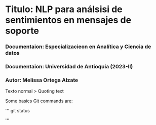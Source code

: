 # Titulo: NLP para análsisi de sentimientos en mensajes de soporte
### Documentaion: Especializacieon en Analítica y Ciencia de datos
### Documentaion: Universidad de Antioquia (2023-II)
### Autor: Melissa Ortega Alzate

Texto normal
    > Quoting text

Some basics Git commands are:

'''
git status

'''
